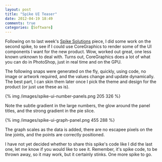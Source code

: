 ```yaml
---
layout: post
title: "Spike UI Teaser"
date: 2012-04-19 18:49
comments: true
categories: [Software]
---
```


Following on to last week's [Spike Solutions](http://hiltmon.com/blog/2012/04/06/spike-solutions/) piece, I did some work on the second spike, to see if I could use CoreGraphics to render some of the UI components I want for the new product. Wow, worked out great, one less known unknown to deal with. Turns out, CoreGraphics does a lot of what you can do in PhotoShop, just in real time and on the GPU.

The following snaps were generated on the fly, quickly, using code, no image or artwork required, and the values change and update dynamically. The best part, I can skin them later once I pick the theme and design for the product (or just use these as is).

{% img /images/spike-ui-number-panels.png 205 326 %}

Note the subtle gradient in the large numbers, the glow around the panel titles, and the strong gradient in the pie slice.

{% img /images/spike-ui-graph-panel.png 455 288 %}

The graph scales as the data is added, there are no escapee pixels on the line joints, and the points are correctly positioned.

I have not yet decided whether to share this spike's code like I did the last one, let me know if you would like to see it. Remember, it's spike code, to be thrown away, so it may work, but it certainly stinks. One more spike to go.
